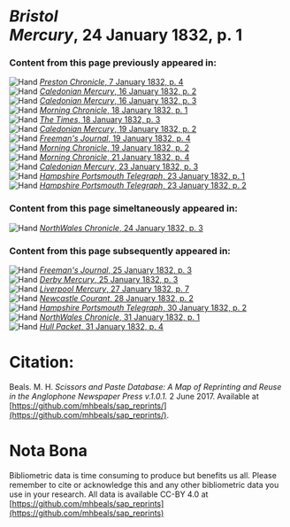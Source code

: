 # *Bristol Mercury*, 24 January 1832, p. 1  
  
### Content from this page previously appeared in:  
![Hand](http://scissorsandpaste.net/wp-content/uploads/2017/06/smallhandpointer.png) [*Preston Chronicle*, 7 January 1832, p. 4](https://mhbeals.github.io/sap_html/Preston-Chronicle/Preston-Chronicle-7-January-1832-p-4)  
![Hand](http://scissorsandpaste.net/wp-content/uploads/2017/06/smallhandpointer.png) [*Caledonian Mercury*, 16 January 1832, p. 2](https://mhbeals.github.io/sap_html/Caledonian-Mercury/Caledonian-Mercury-16-January-1832-p-2)  
![Hand](http://scissorsandpaste.net/wp-content/uploads/2017/06/smallhandpointer.png) [*Caledonian Mercury*, 16 January 1832, p. 3](https://mhbeals.github.io/sap_html/Caledonian-Mercury/Caledonian-Mercury-16-January-1832-p-3)  
![Hand](http://scissorsandpaste.net/wp-content/uploads/2017/06/smallhandpointer.png) [*Morning Chronicle*, 18 January 1832, p. 1](https://mhbeals.github.io/sap_html/Morning-Chronicle/Morning-Chronicle-18-January-1832-p-1)  
![Hand](http://scissorsandpaste.net/wp-content/uploads/2017/06/smallhandpointer.png) [*The Times*, 18 January 1832, p. 3](https://mhbeals.github.io/sap_html/The-Times/The-Times-18-January-1832-p-3)  
![Hand](http://scissorsandpaste.net/wp-content/uploads/2017/06/smallhandpointer.png) [*Caledonian Mercury*, 19 January 1832, p. 2](https://mhbeals.github.io/sap_html/Caledonian-Mercury/Caledonian-Mercury-19-January-1832-p-2)  
![Hand](http://scissorsandpaste.net/wp-content/uploads/2017/06/smallhandpointer.png) [*Freeman's Journal*, 19 January 1832, p. 4](https://mhbeals.github.io/sap_html/Freeman's-Journal/Freeman's-Journal-19-January-1832-p-4)  
![Hand](http://scissorsandpaste.net/wp-content/uploads/2017/06/smallhandpointer.png) [*Morning Chronicle*, 19 January 1832, p. 2](https://mhbeals.github.io/sap_html/Morning-Chronicle/Morning-Chronicle-19-January-1832-p-2)  
![Hand](http://scissorsandpaste.net/wp-content/uploads/2017/06/smallhandpointer.png) [*Morning Chronicle*, 21 January 1832, p. 4](https://mhbeals.github.io/sap_html/Morning-Chronicle/Morning-Chronicle-21-January-1832-p-4)  
![Hand](http://scissorsandpaste.net/wp-content/uploads/2017/06/smallhandpointer.png) [*Caledonian Mercury*, 23 January 1832, p. 3](https://mhbeals.github.io/sap_html/Caledonian-Mercury/Caledonian-Mercury-23-January-1832-p-3)  
![Hand](http://scissorsandpaste.net/wp-content/uploads/2017/06/smallhandpointer.png) [*Hampshire Portsmouth Telegraph*, 23 January 1832, p. 1](https://mhbeals.github.io/sap_html/Hampshire-Portsmouth-Telegraph/Hampshire-Portsmouth-Telegraph-23-January-1832-p-1)  
![Hand](http://scissorsandpaste.net/wp-content/uploads/2017/06/smallhandpointer.png) [*Hampshire Portsmouth Telegraph*, 23 January 1832, p. 2](https://mhbeals.github.io/sap_html/Hampshire-Portsmouth-Telegraph/Hampshire-Portsmouth-Telegraph-23-January-1832-p-2)  
  
### Content from this page simeltaneously appeared in:  
![Hand](http://scissorsandpaste.net/wp-content/uploads/2017/06/smallhandpointer.png) [*NorthWales Chronicle*, 24 January 1832, p. 3](https://mhbeals.github.io/sap_html/NorthWales-Chronicle/NorthWales-Chronicle-24-January-1832-p-3)  
  
### Content from this page subsequently appeared in:  
![Hand](http://scissorsandpaste.net/wp-content/uploads/2017/06/smallhandpointer.png) [*Freeman's Journal*, 25 January 1832, p. 3](https://mhbeals.github.io/sap_html/Freeman's-Journal/Freeman's-Journal-25-January-1832-p-3)  
![Hand](http://scissorsandpaste.net/wp-content/uploads/2017/06/smallhandpointer.png) [*Derby Mercury*, 25 January 1832, p. 3](https://mhbeals.github.io/sap_html/Derby-Mercury/Derby-Mercury-25-January-1832-p-3)  
![Hand](http://scissorsandpaste.net/wp-content/uploads/2017/06/smallhandpointer.png) [*Liverpool Mercury*, 27 January 1832, p. 7](https://mhbeals.github.io/sap_html/Liverpool-Mercury/Liverpool-Mercury-27-January-1832-p-7)  
![Hand](http://scissorsandpaste.net/wp-content/uploads/2017/06/smallhandpointer.png) [*Newcastle Courant*, 28 January 1832, p. 2](https://mhbeals.github.io/sap_html/Newcastle-Courant/Newcastle-Courant-28-January-1832-p-2)  
![Hand](http://scissorsandpaste.net/wp-content/uploads/2017/06/smallhandpointer.png) [*Hampshire Portsmouth Telegraph*, 30 January 1832, p. 2](https://mhbeals.github.io/sap_html/Hampshire-Portsmouth-Telegraph/Hampshire-Portsmouth-Telegraph-30-January-1832-p-2)  
![Hand](http://scissorsandpaste.net/wp-content/uploads/2017/06/smallhandpointer.png) [*NorthWales Chronicle*, 31 January 1832, p. 1](https://mhbeals.github.io/sap_html/NorthWales-Chronicle/NorthWales-Chronicle-31-January-1832-p-1)  
![Hand](http://scissorsandpaste.net/wp-content/uploads/2017/06/smallhandpointer.png) [*Hull Packet*, 31 January 1832, p. 4](https://mhbeals.github.io/sap_html/Hull-Packet/Hull-Packet-31-January-1832-p-4)  


# Citation: 

Beals. M. H. *Scissors and Paste Database: A Map of Reprinting and Reuse in the Anglophone Newspaper Press v.1.0.1.* 2 June 2017. Available at [https://github.com/mhbeals/sap_reprints/](https://github.com/mhbeals/sap_reprints/). 

# Nota Bona

Bibliometric data is time consuming to produce but benefits us all. Please remember to cite or acknowledge this and any other bibliometric data you use in your research. All data is available CC-BY 4.0 at [https://github.com/mhbeals/sap_reprints](https://github.com/mhbeals/sap_reprints)